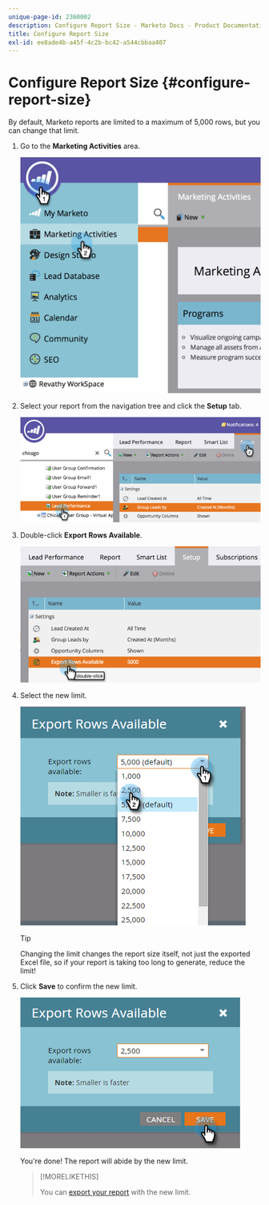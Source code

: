 ```yaml
---
unique-page-id: 2360002
description: Configure Report Size - Marketo Docs - Product Documentation
title: Configure Report Size
exl-id: ee8ade4b-a45f-4c2b-bc42-a544cbbaa407
---
```

# Configure Report Size {#configure-report-size}

By default, Marketo reports are limited to a maximum of 5,000 rows, but you can change that limit.

1. Go to the **Marketing Activities** area.

   ![](assets/image2014-9-16-10-3a53-3a57.png)

1. Select your report from the navigation tree and click the **Setup** tab.

   ![](assets/image2014-9-16-10-3a54-3a1.png)

1. Double-click **Export Rows Available**.

   ![](assets/image2014-9-16-10-3a54-3a5.png)

1. Select the new limit.

   ![](assets/image2016-3-2-9-3a13-3a0.png)

   >[!TIP]
   >
   >Changing the limit changes the report size itself, not just the exported Excel file, so if your report is taking too long to generate, reduce the limit!

1. Click **Save** to confirm the new limit.

   ![](assets/image2016-3-2-9-3a13-3a59.png)

   You're done! The report will abide by the new limit.  

   >[!MORELIKETHIS]
   >
   >You can [export your report](/help/marketo/product-docs/reporting/basic-reporting/report-activity/export-a-report-to-excel.md) with the new limit.
